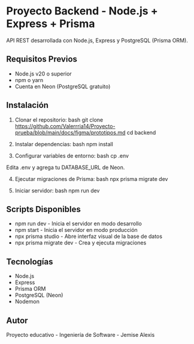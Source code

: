 # Proyecto Backend - Node.js + Express + Prisma

API REST desarrollada con Node.js, Express y PostgreSQL (Prisma ORM).

## Requisitos Previos

- Node.js v20 o superior
- npm o yarn
- Cuenta en Neon (PostgreSQL gratuito)

## Instalación

1. Clonar el repositorio:
bash
git clone <https://github.com/Valerrria14/Proyecto-prueba/blob/main/docs/figma/prototipos.md>
cd backend


2. Instalar dependencias:
bash
npm install


3. Configurar variables de entorno:
bash
cp .env

Edita .env y agrega tu DATABASE_URL de Neon.

4. Ejecutar migraciones de Prisma:
bash
npx prisma migrate dev


5. Iniciar servidor:
bash
npm run dev


## Scripts Disponibles

- npm run dev - Inicia el servidor en modo desarrollo
- npm start - Inicia el servidor en modo producción
- npx prisma studio - Abre interfaz visual de la base de datos
- npx prisma migrate dev - Crea y ejecuta migraciones

## Tecnologías

- Node.js
- Express
- Prisma ORM
- PostgreSQL (Neon)
- Nodemon

## Autor

Proyecto educativo - Ingeniería de Software - Jemise Alexis
